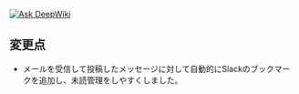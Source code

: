 [![Ask DeepWiki](https://deepwiki.com/badge.svg)](https://deepwiki.com/bulldra/slack-sub-bot)

## 変更点

* メールを受信して投稿したメッセージに対して自動的にSlackのブックマークを追加し、未読管理をしやすくしました。
